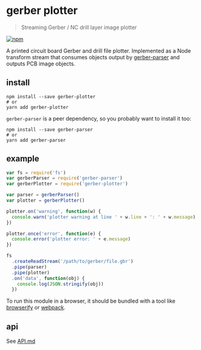 # gerber plotter

> Streaming Gerber / NC drill layer image plotter

[![npm][npm-badge]][npm]

A printed circuit board Gerber and drill file plotter. Implemented as a Node transform stream that consumes objects output by [gerber-parser](../gerber-parser) and outputs PCB image objects.

## install

```shell
npm install --save gerber-plotter
# or
yarn add gerber-plotter
```

`gerber-parser` is a peer dependency, so you probably want to install it too:

```shell
npm install --save gerber-parser
# or
yarn add gerber-parser
```

## example

```js
var fs = require('fs')
var gerberParser = require('gerber-parser')
var gerberPlotter = require('gerber-plotter')

var parser = gerberParser()
var plotter = gerberPlotter()

plotter.on('warning', function(w) {
  console.warn('plotter warning at line ' + w.line + ': ' + w.message)
})

plotter.once('error', function(e) {
  console.error('plotter error: ' + e.message)
})

fs
  .createReadStream('/path/to/gerber/file.gbr')
  .pipe(parser)
  .pipe(plotter)
  .on('data', function(obj) {
    console.log(JSON.stringify(obj))
  })
```

To run this module in a browser, it should be bundled with a tool like [browserify][] or [webpack][].

## api

See [API.md](./API.md)

[npm-badge]: https://img.shields.io/npm/v/gerber-plotter.svg?style=flat-square&maxAge=86400
[npm]: https://www.npmjs.com/package/gerber-plotter
[browserify]: http://browserify.org/
[webpack]: https://webpack.js.org/

